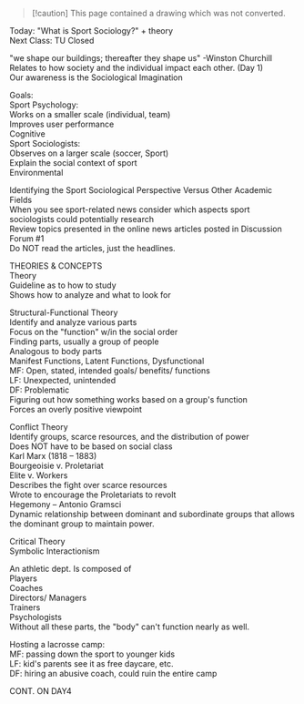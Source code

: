 > [!caution] This page contained a drawing which was not converted.   

Today: "What is Sport Sociology?" + theory  
Next Class: TU Closed

"we shape our buildings; thereafter they shape us" -Winston Churchill  
Relates to how society and the individual impact each other. (Day 1)  
Our awareness is the Sociological Imagination

Goals:  
Sport Psychology:  
Works on a smaller scale (individual, team)  
Improves user performance  
Cognitive  
Sport Sociologists:  
Observes on a larger scale (soccer, Sport)  
Explain the social context of sport  
Environmental

Identifying the Sport Sociological Perspective Versus Other Academic Fields  
When you see sport-related news consider which aspects sport sociologists could potentially research  
Review topics presented in the online news articles posted in Discussion Forum #1  
Do NOT read the articles, just the headlines.

THEORIES & CONCEPTS  
Theory  
Guideline as to how to study  
Shows how to analyze and what to look for
 
Structural-Functional Theory  
Identify and analyze various parts  
Focus on the "function" w/in the social order  
Finding parts, usually a group of people  
Analogous to body parts  
Manifest Functions, Latent Functions, Dysfunctional  
MF: Open, stated, intended goals/ benefits/ functions  
LF: Unexpected, unintended  
DF: Problematic  
Figuring out how something works based on a group's function  
Forces an overly positive viewpoint
 
Conflict Theory  
Identify groups, scarce resources, and the distribution of power  
Does NOT have to be based on social class  
Karl Marx (1818 – 1883)  
Bourgeoisie v. Proletariat  
Elite v. Workers  
Describes the fight over scarce resources  
Wrote to encourage the Proletariats to revolt  
Hegemony – Antonio Gramsci  
Dynamic relationship between dominant and subordinate groups that allows the dominant group to maintain power.
 
Critical Theory  
Symbolic Interactionism

An athletic dept. Is composed of  
Players  
Coaches  
Directors/ Managers  
Trainers  
Psychologists  
Without all these parts, the "body" can't function nearly as well.

Hosting a lacrosse camp:  
MF: passing down the sport to younger kids  
LF: kid's parents see it as free daycare, etc.  
DF: hiring an abusive coach, could ruin the entire camp

CONT. ON DAY4